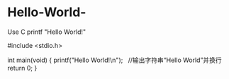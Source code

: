 # Hello-World-
Use C printf "Hello World!"

#include <stdio.h>

int main(void)
{
  printf("Hello World!\n");    //输出字符串“Hello World”并换行
  
  return 0;
}
